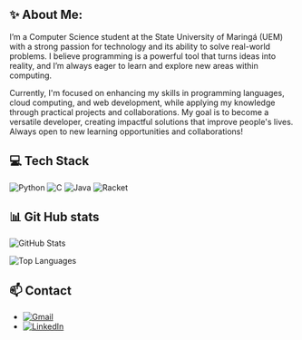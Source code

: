 ## ✨ About Me:

I’m a Computer Science student at the State University of Maringá (UEM) with a strong passion for technology and its ability to solve real-world problems. I believe programming is a powerful tool that turns ideas into reality, and I’m always eager to learn and explore new areas within computing.

Currently, I'm focused on enhancing my skills in programming languages, cloud computing, and web development, while applying my knowledge through practical projects and collaborations. My goal is to become a versatile developer, creating impactful solutions that improve people's lives. Always open to new learning opportunities and collaborations!

## 💻 Tech Stack

![Python](https://img.shields.io/badge/-Python-3776AB?style=for-the-badge&logo=python&logoColor=white)
![C](https://img.shields.io/badge/-C-A8B9CC?style=for-the-badge&logo=c&logoColor=white)
![Java](https://skillicons.dev/icons?i=java)
![Racket](https://img.shields.io/badge/-Racket-9F1D20?style=for-the-badge&logo=racket&logoColor=white)

## 📊 Git Hub stats

![GitHub Stats](https://github-readme-stats.vercel.app/api?username=MatheusFoltran&show_icons=true&theme=radical)

![Top Languages](https://github-readme-stats.vercel.app/api/top-langs/?username=MatheusFoltran&layout=compact&theme=radical)

## 📫 Contact

- [![Gmail](https://img.shields.io/badge/-Gmail-D14836?style=for-the-badge&logo=gmail&logoColor=white)](mailto:matheusfoltranconsoni@gmail.com)
- [![LinkedIn](https://img.shields.io/badge/-LinkedIn-0A66C2?style=for-the-badge&logo=linkedin&logoColor=white)](https://www.linkedin.com/in/matheus-foltran-consonni/)


<!--
**MatheusFoltran/MatheusFoltran** is a ✨ _special_ ✨ repository because its `README.md` (this file) appears on your GitHub profile.

Here are some ideas to get you started:

- 🔭 I’m currently working on ...
- 🌱 I’m currently learning ...
- 👯 I’m looking to collaborate on ...
- 🤔 I’m looking for help with ...
- 💬 Ask me about ...
- 📫 How to reach me: ...
- 😄 Pronouns: ...
- ⚡ Fun fact: ...
-->
